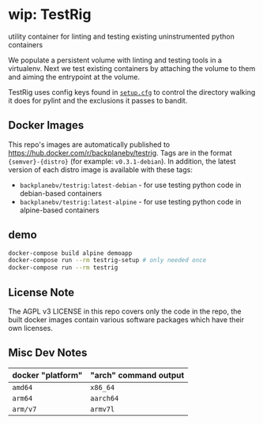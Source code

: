 # wip: TestRig

utility container for linting and testing existing uninstrumented python containers

We populate a persistent volume with linting and testing tools in a virtualenv. Next we test existing containers by attaching the volume to them and aiming the entrypoint at the volume.

TestRig uses config keys found in [`setup.cfg`](/setup.cfg) to control the directory walking it does for pylint and the exclusions it passes to bandit.

## Docker Images

This repo's images are automatically published to <https://hub.docker.com/r/backplanebv/testrig>. Tags are in the format `{semver}-{distro}` (for example: `v0.3.1-debian`). In addition, the latest version of each distro image is available with these tags:

* `backplanebv/testrig:latest-debian` - for use testing python code in debian-based containers
* `backplanebv/testrig:latest-alpine` - for use testing python code in alpine-based containers

## demo

```sh
docker-compose build alpine demoapp
docker-compose run --rm testrig-setup # only needed once
docker-compose run --rm testrig
```

## License Note

The AGPL v3 LICENSE in this repo covers only the code in the repo, the built docker images contain various software packages which have their own licenses.

## Misc Dev Notes

docker "platform" | "arch" command output
----------------- | ---------------------
`amd64`           | `x86_64`
`arm64`           | `aarch64`
`arm/v7`          | `armv7l`
